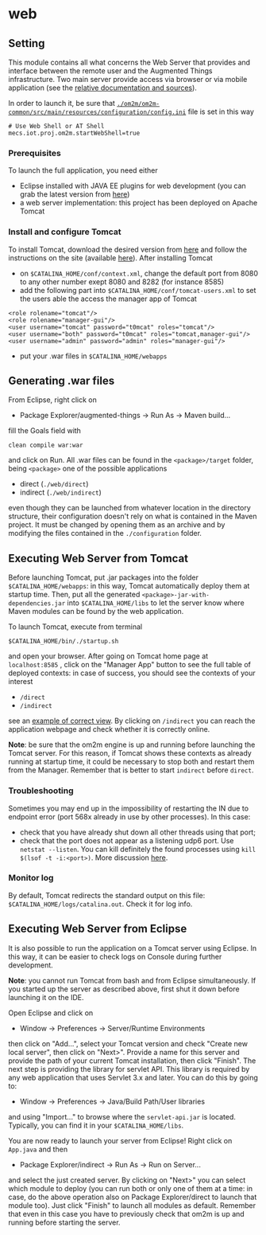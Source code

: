# web

## Setting
This module contains all what concerns the Web Server that provides and interface between the remote user and the Augmented Things infrastructure. Two main server provide access via browser or via mobile application (see the [relative documentation and sources](https://drive.google.com/open?id=1pkO_xtF5SklMtcSNe4vK67tayJ96MfV0)).

In order to launch it, be sure that [```./om2m/om2m-common/src/main/resources/configuration/config.ini```](https://github.com/openformatproj/augmented-things/blob/master/augmented-things/om2m/om2m-common/src/main/resources/configuration/config.ini) file is set in this way
```
# Use Web Shell or AT Shell
mecs.iot.proj.om2m.startWebShell=true
```

### Prerequisites
To launch the full application, you need either

* Eclipse installed with JAVA EE plugins for web development (you can grab the latest version from [here](http://www.eclipse.org/downloads/packages/release/photon/r/eclipse-ide-java-ee-developers))
* a web server implementation: this project has been deployed on Apache Tomcat

### Install and configure Tomcat
To install Tomcat, download the desired version from [here](https://tomcat.apache.org/download-90.cgi) and follow the instructions on the site (available [here](https://tomcat.apache.org/tomcat-9.0-doc/setup.html)). After installing Tomcat

* on ```$CATALINA_HOME/conf/context.xml```, change the default port from 8080 to any other number exept 8080 and 8282 (for instance 8585)
* add the following part into ```$CATALINA_HOME/conf/tomcat-users.xml``` to set the users able the access the manager app of Tomcat
```
<role rolename="tomcat"/>
<role rolename="manager-gui"/>
<user username="tomcat" password="t0mcat" roles="tomcat"/>
<user username="both" password="t0mcat" roles="tomcat,manager-gui"/>
<user username="admin" password="admin" roles="manager-gui"/>
```
* put your .war files in ```$CATALINA_HOME/webapps```

## Generating .war files
From Eclipse, right click on

* Package Explorer/augmented-things -> Run As -> Maven build...

fill the Goals field with
```
clean compile war:war
```
and click on Run. All .war files can be found in the ```<package>/target``` folder, being ```<package>``` one of the possible applications

* direct (```./web/direct```)
* indirect (```./web/indirect```)

even though they can be launched from whatever location in the directory structure, their configuration doesn't rely on what is contained in the Maven project. It must be changed by opening them as an archive and by modifying the files contained in the ```./configuration``` folder.

## Executing Web Server from Tomcat
Before launching Tomcat, put .jar packages into the folder ```$CATALINA_HOME/webapps```: in this way, Tomcat automatically deploy them at startup time. Then, put all the generated ```<package>-jar-with-dependencies.jar``` into ```$CATALINA_HOME/libs``` to let the server know where Maven modules can be found by the web application.

To launch Tomcat, execute from terminal
```
$CATALINA_HOME/bin/./startup.sh
```
and open your browser. After going on Tomcat home page at ```localhost:8585``` , click on the "Manager App" button to see the full table of deployed contexts: in case of success, you should see the contexts of your interest

* ```/direct```
* ```/indirect```

see an [example of correct view](https://drive.google.com/open?id=1YArtcoISaD0PHDEplU17POvERlaIbLWE). By clicking on ```/indirect``` you can reach the application webpage and check whether it is correctly online.

**Note**: be sure that the om2m engine is up and running before launching the Tomcat server. For this reason, if Tomcat shows these contexts as already running at startup time, it could be necessary to stop both and restart them from the Manager. Remember that is better to start ```indirect``` before ```direct```.

### Troubleshooting
Sometimes you may end up in the impossibility of restarting the IN due to endpoint error (port 568x already in use by other processes). In this case:

* check that you have already shut down all other threads using that port;
* check that the port does not appear as a listening udp6 port. Use ```netstat --listen```. You can kill definitely the found processes using ```kill $(lsof -t -i:<port>)```. More discussion [here](https://stackoverflow.com/questions/11583562/how-to-kill-a-process-running-on-particular-port-in-linux).

### Monitor log
By default, Tomcat redirects the standard output on this file: ```$CATALINA_HOME/logs/catalina.out```. Check it for log info.

## Executing Web Server from Eclipse
It is also possible to run the application on a Tomcat server using Eclipse. In this way, it can be easier to check logs on Console during further development.

**Note**: you cannot run Tomcat from bash and from Eclipse simultaneously. If you started up the server as described above, first shut it down before launching it on the IDE.

Open Eclipse and click on

* Window -> Preferences -> Server/Runtime Environments

then click on "Add...", select your Tomcat version and check "Create new local server", then click on "Next>". Provide a name for this server and provide the path of your current Tomcat installation, then click "Finish". The next step is providing the library for servlet API. This library is required by any web application that uses Servlet 3.x and later. You can do this by going to:

* Window -> Preferences -> Java/Build Path/User libraries

and using "Import..." to browse where the ```servlet-api.jar``` is located. Typically, you can find it in your ```$CATALINA_HOME/libs```.

You are now ready to launch your server from Eclipse! Right click on ```App.java``` and then

* Package Explorer/indirect -> Run As -> Run on Server... 

and select the just created server. By clicking on "Next>" you can select which module to deploy (you can run both or only one of them at a time: in case, do the above operation also on Package Explorer/direct to launch that module too). Just click "Finish" to launch all modules as default. Remember that even in this case you have to previously check that om2m is up and running before starting the server.
